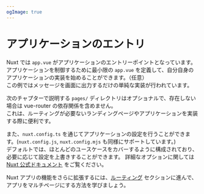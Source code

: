 ```yaml
---
ogImage: true
---
```


# アプリケーションのエントリ

Nuxt では `app.vue` がアプリケーションのエントリーポイントとなっています。\
アプリケーションを制御するために最小限の `app.vue` を定義して、自分自身のアプリケーションの実装を始めることができます。（任意）\
この例ではメッセージを画面に出力するだけの単純な実装が行われています。

次のチャプターで説明する `pages/` ディレクトリはオプショナルで、存在しない場合は vue-router の依存関係を含めません。\
これは、ルーティングが必要ないランディングページやアプリケーションを実装する際に便利です。

また、`nuxt.config.ts` を通じてアプリケーションの設定を行うことができます。(`nuxt.config.js`, `nuxt.config.mjs` も同様にサポートしています。)\
デフォルトでは、ほとんどのユースケースをカバーするように構成されており、必要に応じて設定を上書きすることができます。
詳細なオプションに関しては [Nuxt 公式ドキュメント](https://nuxt.com/docs/getting-started/configuration) をご覧ください。

Nuxt アプリの機能をさらに拡張するには、[ルーティング](/concepts/routing) セクションに進んで、アプリをマルチページにする方法を学びましょう。
